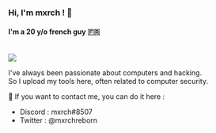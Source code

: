 ### Hi, I'm mxrch ! 👋
#### I'm a 20 y/o french guy 🇫🇷
<br>

<img src="https://github-readme-stats.vercel.app/api?username=mxrch&show_icons=true&hide_border=true&theme=radical" />

I've always been passionate about computers and hacking.\
So I upload my tools here, often related to computer security.

📧 If you want to contact me, you can do it here :
- Discord : mxrch#8507
- Twitter : @mxrchreborn
